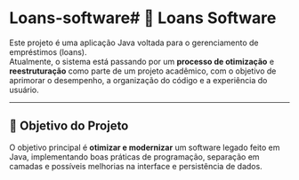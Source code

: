 # Loans-software# 💼 Loans Software

Este projeto é uma aplicação Java voltada para o gerenciamento de empréstimos (loans).  
Atualmente, o sistema está passando por um **processo de otimização** e **reestruturação** como parte de um projeto acadêmico, com o objetivo de aprimorar o desempenho, a organização do código e a experiência do usuário.

---

## 🎯 Objetivo do Projeto

O objetivo principal é **otimizar e modernizar** um software legado feito em Java, implementando boas práticas de programação, separação em camadas e possíveis melhorias na interface e persistência de dados.